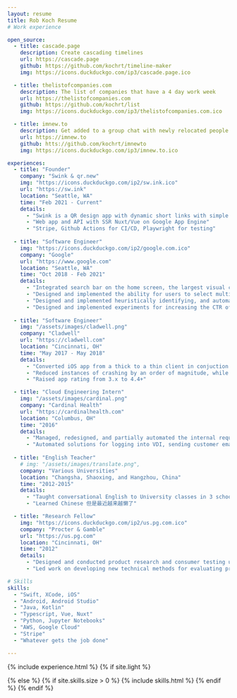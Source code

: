 ```yaml
---
layout: resume
title: Rob Koch Resume
# Work experience

open_source:
  - title: cascade.page
    description: Create cascading timelines
    url: https://cascade.page
    github: https://github.com/kochrt/timeline-maker
    img: https://icons.duckduckgo.com/ip3/cascade.page.ico

  - title: thelistofcompanies.com
    description: The list of companies that have a 4 day work week
    url: https://thelistofcompanies.com
    github: https://github.com/kochrt/list
    img: https://icons.duckduckgo.com/ip3/thelistofcompanies.com.ico

  - title: imnew.to
    description: Get added to a group chat with newly relocated people in your city
    url: https://imnew.to
    github: htts://github.com/kochrt/imnewto
    img: https://icons.duckduckgo.com/ip3/imnew.to.ico

experiences: 
  - title: "Founder"
    company: "Swink & qr.new"
    img: "https://icons.duckduckgo.com/ip2/sw.ink.ico"
    url: "https://sw.ink"
    location: "Seattle, WA"
    time: "Feb 2021 - Current"
    details:
      - "Swink is a QR design app with dynamic short links with simple analytics"
      - "Web app and API with SSR Nuxt/Vue on Google App Engine"
      - "Stripe, Github Actions for CI/CD, Playwright for testing"
  
  - title: "Software Engineer"
    img: "https://icons.duckduckgo.com/ip2/google.com.ico"
    company: "Google"
    url: "https://www.google.com"
    location: "Seattle, WA"
    time: "Oct 2018 - Feb 2021"
    details:
      - "Integrated search bar on the home screen, the largest visual change in the product's recent history, which led to a 2x increase in seach users and a 50% increase in search clicks"
      - "Designed and implemented the ability for users to select multiple messages, which is used over 2M times/day"
      - "Designed and implemented heuristically identifying, and automatically replying to, carrier requests to users for spam phone numbers, which is used 10k times/day across all users"
      - "Designed and implemented experiments for increasing the CTR of RCS promotions, leading to a 22% increase in user sign-ups"
  
  - title: "Software Engineer"
    img: "/assets/images/cladwell.png"
    company: "Cladwell"
    url: "https://cladwell.com"
    location: "Cincinnati, OH"
    time: "May 2017 - May 2018"
    details: 
      - "Converted iOS app from a thick to a thin client in conjuction with API rollout"
      - "Reduced instances of crashing by an order of magnitude, while simultaneously adding new features"
      - "Raised app rating from 3.x to 4.4+"

  - title: "Cloud Engineering Intern"
    img: "/assets/images/cardinal.png"
    company: "Cardinal Health"
    url: "https://cardinalhealth.com"
    location: "Columbus, OH"
    time: "2016"
    details:
      - "Managed, redesigned, and partially automated the internal requisition process for Amazon Web Services (AWS) resources"
      - "Automated solutions for logging into VDI, sending customer emails, and Neo4j graph database queries using Python"
    
  - title: "English Teacher"
    # img: "/assets/images/translate.png",
    company: "Various Universities"
    location: "Changsha, Shaoxing, and Hangzhou, China"
    time: "2012-2015"
    details: 
      - "Taught conversational English to University classes in 3 schools over 3 years"
      - "Learned Chinese 但是最近越来越懒了"

  - title: "Research Fellow"
    img: "https://icons.duckduckgo.com/ip2/us.pg.com.ico"
    company: "Procter & Gamble"
    url: "https://us.pg.com"
    location: "Cincinnati, OH"
    time: "2012"
    details:
      - "Designed and conducted product research and consumer testing using biometric tools and human factors, including facial expression coding, eye tracking using Tobii, implicit cognition studies, and Facial Action Coding System (FACS)"
      - "Led work on developing new technical methods for evaluating product performance based on sensory feedback from consumers (Pantene)"

# Skills
skills:
  - "Swift, XCode, iOS"
  - "Android, Android Studio"
  - "Java, Kotlin"
  - "Typescript, Vue, Nuxt"
  - "Python, Jupyter Notebooks"
  - "AWS, Google Cloud"
  - "Stripe"
  - "Whatever gets the job done"

---
```

{% include experience.html %}
{% if site.light %}

{% else %}
    {% if site.skills.size > 0 %}
        {% include skills.html %}
    {% endif %}
{% endif %}


